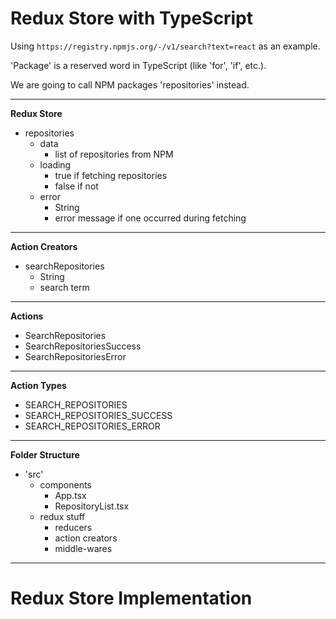 # Redux Store with TypeScript

Using `https://registry.npmjs.org/-/v1/search?text=react` as an example.

'Package' is a reserved word in TypeScript (like 'for', 'if', etc.).

We are going to call NPM packages 'repositories' instead.

---

**Redux Store**
  - repositories
    - data 
      - list of repositories from NPM
    - loading
      - true if fetching repositories
      - false if not
    - error
      - String
      - error message if one occurred during fetching
---

**Action Creators**
- searchRepositories
  - String
  - search term

---

**Actions**
- SearchRepositories
- SearchRepositoriesSuccess
- SearchRepositoriesError

---

**Action Types**
- SEARCH_REPOSITORIES
- SEARCH_REPOSITORIES_SUCCESS
- SEARCH_REPOSITORIES_ERROR

---

**Folder Structure**

- 'src'
  - components
    - App.tsx
    - RepositoryList.tsx
  - redux stuff
    - reducers
    - action creators
    - middle-wares

--- 

# Redux Store Implementation

